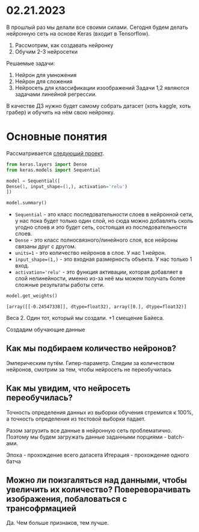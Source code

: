 # 02.21.2023
В прошлый раз мы делали все своими силами.
Сегодня будем делать нейронную сеть на основе Keras (входит в Tensorflow).

1. Рассмотрим, как создавать нейронку
2. Обучим 2-3 нейросетки

Решаемые задачи:
1. Нейрон для умножения
2. Нейрон для сложения
3. Нейросеть для классификации изоображений
Задачи 1,2 являются задачами линейной регрессии.

В качестве ДЗ нужно будет самому собрать датасет (хоть kaggle, хоть грабер) и обучить на нём свою нейронку.

# Основные понятия
Рассматривается [следующий проект](https://colab.research.google.com/drive/1LECNnj4y8j_azrfLBbbwGGALncPnkuIy?usp=share_link#scrollTo=ZctkOCawG3hi).
```python
from keras.layers import Dense
from keras.models import Sequential

model = Sequential([
Dense(1, input_shape=(1,), activation='relu')
])

model.summary()
```

-   `Sequential` - это класс последовательности слоев в нейронной сети, у нас пока будет только один слой, но сюда можно добавлять сколь угодно слоев и это будет сеть, состоящая из последовательности слоев.
-   `Dense` - это класс полносвязного/линейного слоя, все нейроны связаны друг с другом.
-   `units=1` - это количество нейронов в слое. У нас 1 нейрон.
-   `input_shape=(1,)` - это входная размерность объекта. У нас только 1 вход.
-   `activation='relu'` - это функция активации, которая добавляет в слой нелинейности, именно из-за неё мы можем получать более сложные результаты работы сети.

```python
model.get_weights()
```
```
[array([[-0.24547338]], dtype=float32), array([0.], dtype=float32)]
```
Веса 2.
Один тот, который мы создали.
+1 смещение Байеса.

Создадим обучающие данные

## Как мы подбираем количество нейронов?
Эмперическим путём.
Гипер-параметр.
Следим за количеством нейронов, смотрим за тем, чтобы нейросеть не переобучилась

## Как мы увидим, что нейросеть переобучилась?
Точность определения данных из выборки обучения стремится к 100%, а точность определения из тестовой выборки падает.

Разом загрузить все данные в нейронную сеть проблематично. Поэтому мы будем загружать данные заданными порциями - batch-ами.

Эпоха - прохождение всего датасета
Итерация - прохождение одного батча

## Можно ли поизгаляться над данными, чтобы увеличить их количество? Повереворачивать изображения, побаловаться с трансофрмацией
Да. Чем больше признаков, тем лучше.

